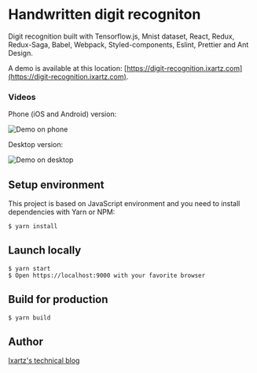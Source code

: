 # Handwritten digit recogniton

Digit recognition built with Tensorflow.js, Mnist dataset, React, Redux, Redux-Saga, Babel, Webpack, Styled-components, Eslint, Prettier and Ant Design.

A demo is available at this location: [https://digit-recognition.ixartz.com](https://digit-recognition.ixartz.com).

### Videos

Phone (iOS and Android) version:

![Demo on phone](https://digit-recognition.ixartz.com/images/phone.gif)

Desktop version:

![Demo on desktop](https://digit-recognition.ixartz.com/images/desktop.gif)

## Setup environment

This project is based on JavaScript environment and you need to install dependencies with Yarn or NPM:

    $ yarn install

## Launch locally

    $ yarn start
    $ Open https://localhost:9000 with your favorite browser

## Build for production

    $ yarn build

## Author

[Ixartz's technical blog](https://blog.ixartz.com/)
